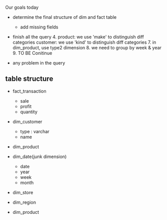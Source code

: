 Our goals today
* determine the final structure of dim and fact table
    * add missing fields

* finish all the query
    4. 
        product: we use 'make' to distinguish diff categories
        customer: we use 'kind' to distinguish diff categories
    7. 
        in dim_product, use type2 dimension
    8.
        we need to group by week & year
    9. 
        TO BE Conitinue 

* any problem in the query




## table structure
* fact_transaction
    * sale
    * profit
    * quantity

* dim_customer
    * type : varchar
    * name

* dim_product

* dim_date(junk dimension)
    * date
    * year
    * week
    * month

* dim_store

* dim_region

* dim_product




